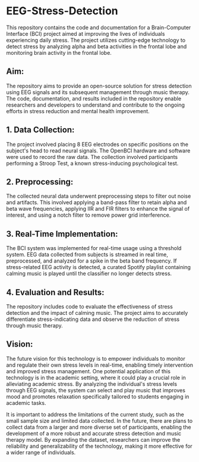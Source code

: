 # EEG-Stress-Detection

This repository contains the code and documentation for a Brain-Computer Interface (BCI) project aimed at improving the lives of individuals experiencing daily stress. The project utilizes cutting-edge technology to detect stress by analyzing alpha and beta activities in the frontal lobe and monitoring brain activity in the frontal lobe.

## Aim:

The repository aims to provide an open-source solution for stress detection using EEG signals and its subsequent management through music therapy. The code, documentation, and results included in the repository enable researchers and developers to understand and contribute to the ongoing efforts in stress reduction and mental health improvement.

## 1. Data Collection: 

The project involved placing 8 EEG electrodes on specific positions on the subject's head to read neural signals. The OpenBCI hardware and software were used to record the raw data. The collection involved participants performing a Stroop Test, a known stress-inducing psychological test.

## 2. Preprocessing: 

The collected neural data underwent preprocessing steps to filter out noise and artifacts. This involved applying a band-pass filter to retain alpha and beta wave frequencies, applying IIR and FIR filters to enhance the signal of interest, and using a notch filter to remove power grid interference.

## 3. Real-Time Implementation: 

The BCI system was implemented for real-time usage using a threshold system. EEG data collected from subjects is streamed in real time, preprocessed, and analyzed for a spike in the beta band frequency. If stress-related EEG activity is detected, a curated Spotify playlist containing calming music is played until the classifier no longer detects stress.

## 4. Evaluation and Results: 
The repository includes code to evaluate the effectiveness of stress detection and the impact of calming music. The project aims to accurately differentiate stress-indicating data and observe the reduction of stress through music therapy.

## Vision:

The future vision for this technology is to empower individuals to monitor and regulate their own stress levels in real-time, enabling timely intervention and improved stress management. One potential application of this technology is in the academic setting, where it could play a crucial role in alleviating academic stress. By analyzing the individual's stress levels through EEG signals, the system can select and play music that improves mood and promotes relaxation specifically tailored to students engaging in academic tasks. 

It is important to address the limitations of the current study, such as the small sample size and limited data collected. In the future, there are plans to collect data from a larger and more diverse set of participants, enabling the development of a more robust and accurate stress detection and music therapy model. By expanding the dataset, researchers can improve the reliability and generalizability of the technology, making it more effective for a wider range of individuals.

